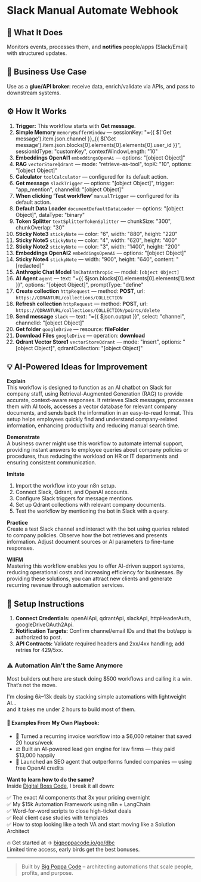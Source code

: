 # Slack Manual Automate Webhook
## 🚀 What It Does
Monitors events, processes them, and **notifies** people/apps (Slack/Email) with structured updates.

## 💼 Business Use Case
Use as a **glue/API broker**: receive data, enrich/validate via APIs, and pass to downstream systems.

## ⚙️ How It Works
1. **Trigger:** This workflow starts with **Get message**.
2. **Simple Memory** `memoryBufferWindow` — sessionKey: "={{ $('Get message').item.json.channel }}_{{ $('Get message').item.json.blocks[0].elements[0].elements[0].user_id }}", sessionIdType: "customKey", contextWindowLength: "10"
3. **Embeddings OpenAI1** `embeddingsOpenAi` — options: "[object Object]"
4. **RAG** `vectorStoreQdrant` — mode: "retrieve-as-tool", topK: "10", options: "[object Object]"
5. **Calculator** `toolCalculator` — configured for its default action.
6. **Get message** `slackTrigger` — options: "[object Object]", trigger: "app_mention", channelId: "[object Object]"
7. **When clicking ‘Test workflow’** `manualTrigger` — configured for its default action.
8. **Default Data Loader** `documentDefaultDataLoader` — options: "[object Object]", dataType: "binary"
9. **Token Splitter** `textSplitterTokenSplitter` — chunkSize: "300", chunkOverlap: "30"
10. **Sticky Note3** `stickyNote` — color: "6", width: "880", height: "220"
11. **Sticky Note5** `stickyNote` — color: "4", width: "620", height: "400"
12. **Sticky Note2** `stickyNote` — color: "3", width: "1400", height: "200"
13. **Embeddings OpenAI2** `embeddingsOpenAi` — options: "[object Object]"
14. **Sticky Note4** `stickyNote` — width: "900", height: "640", content: "[redacted]"
15. **Anthropic Chat Model** `lmChatAnthropic` — model: `[object Object]`
16. **AI Agent** `agent` — text: "={{ $json.blocks[0].elements[0].elements[1].text }}", options: "[object Object]", promptType: "define"
17. **Create collection** `httpRequest` — method: **POST**, url: `https://QDRANTURL/collections/COLLECTION`
18. **Refresh collection** `httpRequest` — method: **POST**, url: `https://QDRANTURL/collections/COLLECTION/points/delete`
19. **Send message** `slack` — text: "={{ $json.output }}", select: "channel", channelId: "[object Object]"
20. **Get folder** `googleDrive` — resource: **fileFolder**
21. **Download Files** `googleDrive` — operation: **download**
22. **Qdrant Vector Store1** `vectorStoreQdrant` — mode: "insert", options: "[object Object]", qdrantCollection: "[object Object]"

## 💡 AI-Powered Ideas for Improvement
**Explain**  
This workflow is designed to function as an AI chatbot on Slack for company staff, using Retrieval-Augmented Generation (RAG) to provide accurate, context-aware responses. It retrieves Slack messages, processes them with AI tools, accesses a vector database for relevant company documents, and sends back the information in an easy-to-read format. This setup helps employees quickly find and understand company-related information, enhancing productivity and reducing manual search time.

**Demonstrate**  
A business owner might use this workflow to automate internal support, providing instant answers to employee queries about company policies or procedures, thus reducing the workload on HR or IT departments and ensuring consistent communication.

**Imitate**  
1. Import the workflow into your n8n setup.
2. Connect Slack, Qdrant, and OpenAI accounts.
3. Configure Slack triggers for message mentions.
4. Set up Qdrant collections with relevant company documents.
5. Test the workflow by mentioning the bot in Slack with a query.

**Practice**  
Create a test Slack channel and interact with the bot using queries related to company policies. Observe how the bot retrieves and presents information. Adjust document sources or AI parameters to fine-tune responses.

**WIIFM**  
Mastering this workflow enables you to offer AI-driven support systems, reducing operational costs and increasing efficiency for businesses. By providing these solutions, you can attract new clients and generate recurring revenue through automation services.

## 🔧 Setup Instructions
1. **Connect Credentials:** openAiApi, qdrantApi, slackApi, httpHeaderAuth, googleDriveOAuth2Api.
2. **Notification Targets:** Confirm channel/email IDs and that the bot/app is authorized to post.
3. **API Contracts:** Validate required headers and 2xx/4xx handling; add retries for 429/5xx.

### ⚠️ Automation Ain’t the Same Anymore

Most builders out here are stuck doing $500 workflows and calling it a win.  
That’s not the move.  

I'm closing $6k–$13k deals by stacking simple automations with lightweight AI...  
and it takes me under 2 hours to build most of them.

#### 🧠 Examples From My Own Playbook:
- 🔁 Turned a recurring invoice workflow into a $6,000 retainer that saved 20 hours/week  
- ⚖️ Built an AI-powered lead gen engine for law firms — they paid $13,000 happily  
- 🚀 Launched an SEO agent that outperforms funded companies — using free OpenAI credits  

**Want to learn how to do the same?**  
Inside [Digital Boss Code](https://bigpoppacode.io/go/dbc), I break it all down:

✅ The exact AI components that 3x your pricing overnight  
✅ My $15k Automation Framework using n8n + LangChain  
✅ Word-for-word scripts to close high-ticket deals  
✅ Real client case studies with templates  
✅ How to stop looking like a tech VA and start moving like a Solution Architect  

🔥 Get started at → [bigpoppacode.io/go/dbc](https://bigpoppacode.io/go/dbc)  
Limited time access, early birds get the best bonuses.

---
> Built by [Big Poppa Code](https://bigpoppacode.io) – architecting automations that scale people, profits, and purpose.
